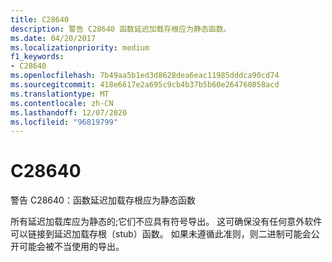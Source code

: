 ```yaml
---
title: C28640
description: 警告 C28640 函数延迟加载存根应为静态函数。
ms.date: 04/20/2017
ms.localizationpriority: medium
f1_keywords:
- C28640
ms.openlocfilehash: 7b49aa5b1ed3d8628dea6eac11985dddca90cd74
ms.sourcegitcommit: 418e6617e2a695c9cb4b37b5b60e264760858acd
ms.translationtype: MT
ms.contentlocale: zh-CN
ms.lasthandoff: 12/07/2020
ms.locfileid: "96819799"
---
```

# <a name="c28640"></a>C28640


警告 C28640：函数延迟加载存根应为静态函数

所有延迟加载库应为静态的;它们不应具有符号导出。 这可确保没有任何意外软件可以链接到延迟加载存根（stub）函数。 如果未遵循此准则，则二进制可能会公开可能会被不当使用的导出。

 

 





